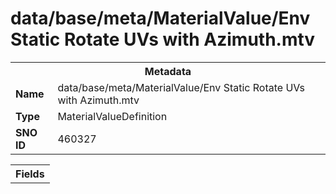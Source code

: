 <h1>data/base/meta/MaterialValue/Env Static Rotate UVs with Azimuth.mtv</h1><table><tr><th colspan="100%">Metadata</th></tr><tr><td><b>Name</b></td><td>data/base/meta/MaterialValue/Env Static Rotate UVs with Azimuth.mtv</td></tr><tr><td><b>Type</b></td><td>MaterialValueDefinition</td></tr><tr><td><b>SNO ID</b></td><td>460327</td></tr></table>

<table><tr><th colspan="100%">Fields</th></tr></table>

